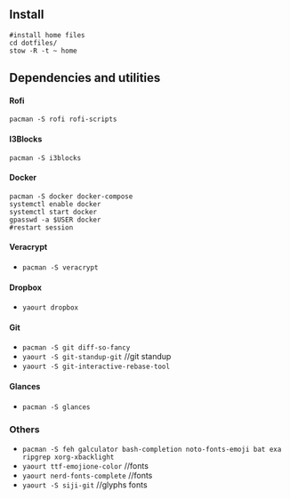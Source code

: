 ## Install

```
#install home files
cd dotfiles/ 
stow -R -t ~ home
```

## Dependencies and utilities 

#### Rofi
`pacman -S rofi rofi-scripts`

#### I3Blocks
`pacman -S i3blocks`

#### Docker 
```
pacman -S docker docker-compose
systemctl enable docker
systemctl start docker
gpasswd -a $USER docker
#restart session
```

#### Veracrypt
- `pacman -S veracrypt`

#### Dropbox
- `yaourt dropbox`

#### Git  
- `pacman -S git diff-so-fancy`
- `yaourt -S git-standup-git` //git standup
- `yaourt -S git-interactive-rebase-tool`

#### Glances
- `pacman -S glances`

### Others
- `pacman -S feh galculator bash-completion noto-fonts-emoji bat exa ripgrep xorg-xbacklight`
- `yaourt ttf-emojione-color` //fonts 
- `yaourt nerd-fonts-complete` //fonts 
- `yaourt -S siji-git` //glyphs fonts
